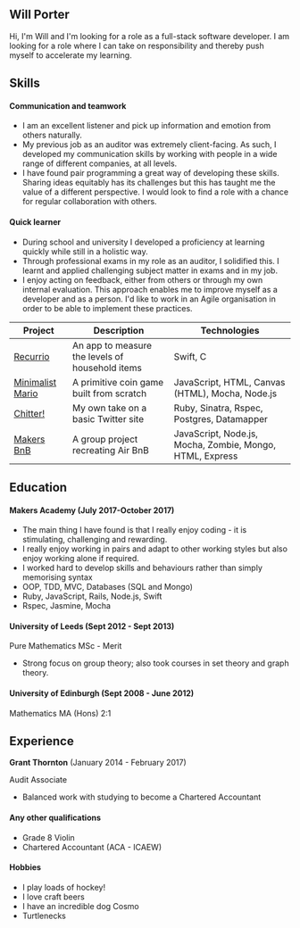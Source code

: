 ## Will Porter

Hi, I'm Will and I'm looking for a role as a full-stack software developer. I am looking for a role where I can take on responsibility and thereby push myself to accelerate my learning. 


## Skills

#### Communication and teamwork

- I am an excellent listener and pick up information and emotion from others naturally.
- My previous job as an auditor was extremely client-facing. As such, I developed my communication skills by working with people in a wide range of different companies, at all levels.
- I have found pair programming a great way of developing these skills. Sharing ideas equitably has its challenges but this has taught me the value of a different perspective. I would look to find a role with a chance for regular collaboration with others.

#### Quick learner

- During school and university I developed a proficiency at learning quickly while still in a holistic way.
- Through professional exams in my role as an auditor, I solidified this. I learnt and applied challenging subject matter in exams and in my job.
- I enjoy acting on feedback, either from others or through my own internal evaluation. This approach enables me to improve myself as a developer and as a person. I'd like to work in an Agile organisation in order to be able to implement these practices.

| Project  | Description | Technologies |
| ------------- | ------------- | ------------- |
| <a href="https://github.com/alessiobortone2/Recurrio3">Recurrio</a> | An app to measure the levels of household items | Swift, C |
| <a href="https://github.com/nick-otter/marryo-land">Minimalist Mario</a> | A primitive coin game built from scratch | JavaScript, HTML, Canvas (HTML), Mocha, Node.js |
| <a href="https://github.com/willjsporter/chitter-challenge">Chitter!</a> | My own take on a basic Twitter site | Ruby, Sinatra, Rspec, Postgres, Datamapper |
| <a href="https://github.com/willjsporter/makersbnb/">Makers BnB</a> | A group project recreating Air BnB | JavaScript, Node.js, Mocha, Zombie, Mongo, HTML, Express |

## Education

#### Makers Academy (July 2017-October 2017)

- The main thing I have found is that I really enjoy coding - it is stimulating, challenging and rewarding.
- I really enjoy working in pairs and adapt to other working styles but also enjoy working alone if required.
- I worked hard to develop skills and behaviours rather than simply memorising syntax
- OOP, TDD, MVC, Databases (SQL and Mongo)
- Ruby, JavaScript, Rails, Node.js, Swift
- Rspec, Jasmine, Mocha

#### University of Leeds (Sept 2012 - Sept 2013)

Pure Mathematics MSc - Merit
- Strong focus on group theory; also took courses in set theory and graph theory.

#### University of Edinburgh (Sept 2008 - June 2012)

Mathematics MA (Hons) 2:1

## Experience

**Grant Thornton** (January 2014 - February 2017)

Audit Associate
- Balanced work with studying to become a Chartered Accountant

#### Any other qualifications

- Grade 8 Violin
- Chartered Accountant (ACA - ICAEW)


#### Hobbies
- I play loads of hockey!
- I love craft beers
- I have an incredible dog Cosmo
- Turtlenecks
